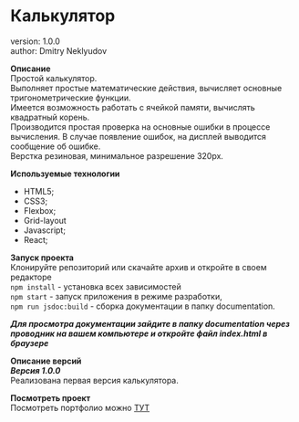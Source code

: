 # Калькулятор

version: 1.0.0  
author: Dmitry Neklyudov

**Описание**  
Простой калькулятор.  
Выполняет простые математические действия, вычисляет основные тригонометрические функции.  
Имеется возможность работать с ячейкой памяти, вычислять квадратный корень.  
Производится простая проверка на основные ошибки в процессе вычисления. В случае появление ошибок, на дисплей
выводится сообщение об ошибке.  
Верстка резиновая, минимальное разрешение 320px.

**Используемые технологии**

- HTML5;
- CSS3;
- Flexbox;
- Grid-layout
- Javascript;
- React;

**Запуск проекта**  
Клонируйте репозиторий или скачайте архив и откройте в своем редакторе  
`npm install` - установка всех зависимостей  
`npm start` - запуск приложения в режиме разработки,  
`npm run jsdoc:build` - сборка документации в папку documentation.

**_Для просмотра документации зайдите в папку documentation через проводник на вашем компьютере и
откройте файл index.html в браузере_**

**Описание версий**  
**_Версия 1.0.0_**  
Реализована первая версия калькулятора.

**Посмотреть проект**  
Посмотреть портфолио можно <a href="https://dnwd843.github.io/calculator/. " target="_blank" rel="noreferrer noopener">ТУТ</a>
